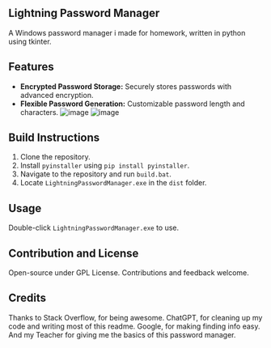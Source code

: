 ## Lightning Password Manager
A Windows password manager i made for homework, written in python using tkinter.

## Features
- **Encrypted Password Storage:** Securely stores passwords with advanced encryption.
- **Flexible Password Generation:** Customizable password length and characters.
![image](https://github.com/lightnignmc09/Lightning-Password-Manager/assets/81399992/3165ce9e-0065-4b0c-abf6-61207124b521)
![image](https://github.com/lightnignmc09/Lightning-Password-Manager/assets/81399992/3b2f74fb-f164-4043-aee3-04fa133e7fc2)



## Build Instructions
1. Clone the repository.
2. Install `pyinstaller` using `pip install pyinstaller`.
3. Navigate to the repository and run `build.bat`.
4. Locate `LightningPasswordManager.exe` in the `dist` folder.

## Usage
Double-click `LightningPasswordManager.exe` to use.

## Contribution and License
Open-source under GPL License. Contributions and feedback welcome.

## Credits
Thanks to Stack Overflow, for being awesome.
ChatGPT, for cleaning up my code and writing most of this readme.
Google, for making finding info easy.
And my Teacher for giving me the basics of this password manager.
